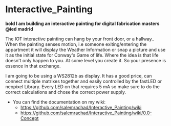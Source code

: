 
# Interactive_Painting

**bold I am building an interactive painting for digital fabrication masters @ied madrid**

The IOT interactive painting can hang by your front door, or a hallway..
When the painting senses motion, i.e someone exiting/entering the appartment it
will display the Weather Information or snap a picture and use it as the initial
state for Conway's Game of life. Where the idea is that life doesn't only happen to you.
At some level you create it. So your presence is essence in that exchange.

I am going to be using a WS2812b as display. It has a good price, can connect multiple
matrixes together and easily controlled by the fastLED or neopixel Library. Every LED on
that requires 5 mA so make sure to do the correct calculations and chose the correct power
supply.

* You can find the documentation on my wiki:
  * https://github.com/salemrachad/Interactive_Painting/wiki
  * https://github.com/salemrachad/Interactive_Painting/wiki/0.0-Concept
